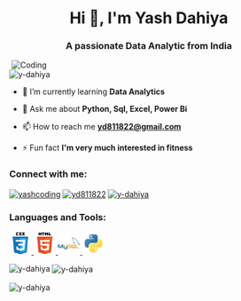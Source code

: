 <h1 align="center">Hi 👋, I'm Yash Dahiya</h1>
<h3 align="center">A passionate Data Analytic from India</h3>

<img align="right" alt="Coding" width="500" src="https://www.freecodecamp.org/news/content/images/2024/01/data-analyst-article.png
">

<p align="left"> <img src="https://komarev.com/ghpvc/?username=y-dahiya&label=Profile%20views&color=0e75b6&style=flat" alt="y-dahiya" /> </p>

- 🌱 I’m currently learning **Data Analytics**

- 💬 Ask me about **Python, Sql, Excel, Power Bi**

- 📫 How to reach me **yd811822@gmail.com**

- ⚡ Fun fact **I'm very much interested in fitness**

<h3 align="left">Connect with me:</h3>
<p align="left">
<a href="https://linkedin.com/in/yashcoding" target="blank"><img align="center" src="https://raw.githubusercontent.com/rahuldkjain/github-profile-readme-generator/master/src/images/icons/Social/linked-in-alt.svg" alt="yashcoding" height="30" width="40" /></a>
<a href="https://www.hackerrank.com/yd811822" target="blank"><img align="center" src="https://raw.githubusercontent.com/rahuldkjain/github-profile-readme-generator/master/src/images/icons/Social/hackerrank.svg" alt="yd811822" height="30" width="40" /></a>
<a href="https://www.leetcode.com/y-dahiya" target="blank"><img align="center" src="https://raw.githubusercontent.com/rahuldkjain/github-profile-readme-generator/master/src/images/icons/Social/leet-code.svg" alt="y-dahiya" height="30" width="40" /></a>
</p>

<h3 align="left">Languages and Tools:</h3>
<p align="left"> <a href="https://www.w3schools.com/css/" target="_blank" rel="noreferrer"> <img src="https://raw.githubusercontent.com/devicons/devicon/master/icons/css3/css3-original-wordmark.svg" alt="css3" width="40" height="40"/> </a> <a href="https://www.w3.org/html/" target="_blank" rel="noreferrer"> <img src="https://raw.githubusercontent.com/devicons/devicon/master/icons/html5/html5-original-wordmark.svg" alt="html5" width="40" height="40"/> </a> <a href="https://www.mysql.com/" target="_blank" rel="noreferrer"> <img src="https://raw.githubusercontent.com/devicons/devicon/master/icons/mysql/mysql-original-wordmark.svg" alt="mysql" width="40" height="40"/> </a> <a href="https://www.python.org" target="_blank" rel="noreferrer"> <img src="https://raw.githubusercontent.com/devicons/devicon/master/icons/python/python-original.svg" alt="python" width="40" height="40"/> </a> </p>

<p><img align="left" src="https://github-readme-stats.vercel.app/api/top-langs?username=y-dahiya&show_icons=true&locale=en&layout=compact" alt="y-dahiya" /></p>

<p>&nbsp;<img align="center" src="https://github-readme-stats.vercel.app/api?username=y-dahiya&show_icons=true&locale=en" alt="y-dahiya" /></p>

<p><img align="center" src="https://github-readme-streak-stats.herokuapp.com/?user=y-dahiya&" alt="y-dahiya" /></p>
